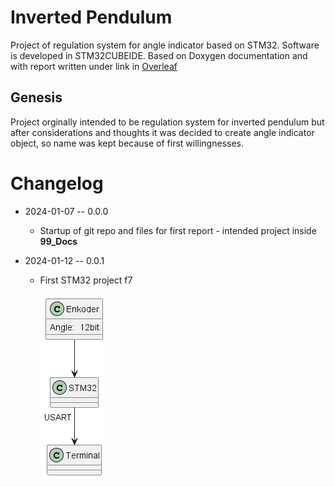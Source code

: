 # Inverted Pendulum

Project of regulation system for angle indicator based on STM32. Software is developed in STM32CUBEIDE. Based on Doxygen documentation and with report written under link in [Overleaf](https://www.overleaf.com/read/czjpmjzbdcst#1883af)

## Genesis

Project orginally intended to be regulation system for inverted pendulum but after considerations and thoughts it was decided to create angle indicator object, so name was kept because of first willingnesses.

# Changelog

- 2024-01-07 -- 0.0.0
  - Startup of git repo and files for first report - intended project inside **99_Docs**
- 2024-01-12 -- 0.0.1

  - First STM32 project f7

    ![alt](99_Docs\98_Photos\Graph_001.png)
